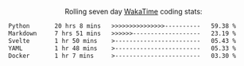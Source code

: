 <p align="center">Rolling seven day <a href="https://wakatime.com/@syrkis"/>WakaTime</a> coding stats:</p>
<!--START_SECTION:waka-->

```txt
Python       20 hrs 8 mins   >>>>>>>>>>>>>>>----------   59.38 %
Markdown     7 hrs 51 mins   >>>>>>-------------------   23.19 %
Svelte       1 hr 50 mins    >------------------------   05.43 %
YAML         1 hr 48 mins    >------------------------   05.33 %
Docker       1 hr 7 mins     >------------------------   03.30 %
```

<!--END_SECTION:waka-->
